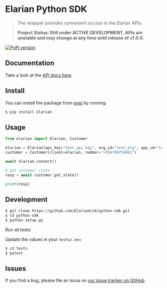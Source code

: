 # Elarian Python SDK

> The wrapper provides convenient access to the Elarian APIs.
>
> **Project Status: Still under ACTIVE DEVELOPMENT, APIs are unstable and may change at any time until release of v1.0.0.**

[![PyPi version](https://pypip.in/v/elarian/badge.png)](https://pypi.org/project/elarian/)

## Documentation

Take a look at the [API docs here](http://docs.elarian.com).


## Install

You can install the package from [pypi](https://pypi.org/project/elarian) by running: 

```bash
$ pip install elarian
```

## Usage

```python
from elarian import Elarian, Customer

elarian = Elarian(api_key="test_api_key", org_id="test_org", app_id="test_app_id")
customer = Customer(client=elarian, number="+254709759881")

await elarian.connect()

# get customer state
resp = await customer.get_state()

print(resp)

```

## Development

```bash
$ git clone https://github.com/ElarianLtd/python-sdk.git
$ cd python-sdk
$ python setup.py
```


Run all tests:

Update the values in your `tests/.env`

```bash
$ cd tests
$ pytest
```

## Issues

If you find a bug, please file an issue on [our issue tracker on GitHub](https://github.com/ElarianLtd/javascript-sdk/issues).
